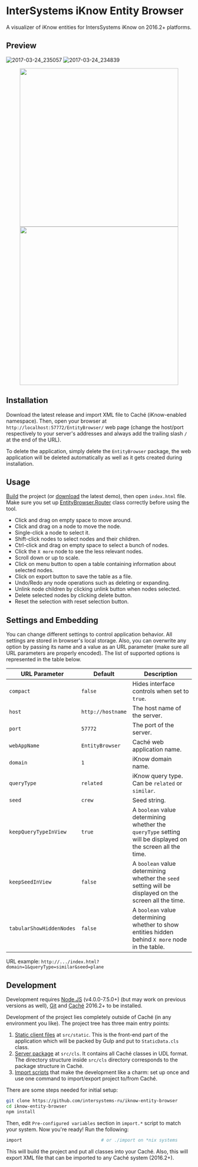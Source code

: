 # InterSystems iKnow Entity Browser

A visualizer of iKnow entities for IntersSystems iKnow on 2016.2+ platforms.

Preview
-------

![2017-03-24_235057](https://cloud.githubusercontent.com/assets/4989256/24314970/11139e7e-10ed-11e7-913b-e156c253c820.png)
![2017-03-24_234839](https://cloud.githubusercontent.com/assets/4989256/24314971/112bbd2e-10ed-11e7-8dfb-66daafb6d430.png)
<p align="center">
    <img src="https://cloud.githubusercontent.com/assets/4989256/24315541/3c8b39ec-10f0-11e7-88a4-f0b62980858b.png" width="430" align="center">
    <img src="https://cloud.githubusercontent.com/assets/4989256/24322376/d1d40878-116b-11e7-98fe-f1b86ff2085a.png" width="430" align="center">
</p>

Installation
------------

Download the latest release and import XML file to Caché (iKnow-enabled namespace). Then, open your
browser at `http://localhost:57772/EntityBrowser/` web page (change the host/port respectively to 
your server's addresses and always add the trailing slash `/` at the end of the URL).

To delete the application, simply delete the `EntityBrowser` package, the web application will be 
deleted automatically as well as it gets created during installation.

Usage
-----

[Build](#development) the project (or [download](https://github.com/intersystems-ru/iknow-entity-browser/releases) 
the latest demo), then open `index.html` file. Make sure you set up [EntityBrowser.Router](src/cls/EntityBrowser/Router.cls)
class correctly before using the tool.

+ Click and drag on empty space to move around.
+ Click and drag on a node to move the node.
+ Single-click a node to select it.
+ Shift-click nodes to select nodes and their children.
+ Ctrl-click and drag on empty space to select a bunch of nodes.
+ Click the `X more` node to see the less relevant nodes.
+ Scroll down or up to scale.
+ Click on menu button to open a table containing information about selected nodes.
+ Click on export button to save the table as a file.
+ Undo/Redo any node operations such as deleting or expanding.
+ Unlink node children by clicking unlink button when nodes selected.
+ Delete selected nodes by clicking delete button.
+ Reset the selection with reset selection button.

Settings and Embedding
----------------------

You can change different settings to control application behavior. All settings are stored in
browser's local storage. Also, you can overwrite any option by passing its name and a value as an
URL parameter (make sure all URL parameters are properly encoded). The list of supported options is 
represented in the table below.

| URL Parameter | Default | Description |
|---|---|---|
| `compact` | `false` | Hides interface controls when set to `true`. |
| `host` | `http://hostname` | The host name of the server. |
| `port` | `57772` | The port of the server. |
| `webAppName` | `EntityBrowser` | Caché web application name. |
| `domain` | `1` | iKnow domain name. |
| `queryType` | `related` | iKnow query type. Can be `related` or `similar`. |
| `seed` | `crew` | Seed string. |
| `keepQueryTypeInView` | `true` | A `boolean` value determining whether the `queryType` setting will be displayed on the screen all the time. |
| `keepSeedInView` | `false` | A `boolean` value determining whether the `seed` setting will be displayed on the screen all the time. |
| `tabularShowHiddenNodes` | `false` | A `boolean` value determining whether to show entities hidden behind `X more` node in the table. |

URL example: `http://.../index.html?domain=1&queryType=similar&seed=plane`

Development
-----------

Development requires [Node.JS](https://nodejs.org) (v4.0.0-7.5.0+) (but may work on previous 
versions as well), [Git](https://git-scm.com) and
[Caché](http://www.intersystems.com/library/software-downloads/) 2016.2+ to be installed.

Development of the project lies completely outside of Caché (in any environment you like). The 
project tree has three main entry points:

1. [Static client files](src/static) at `src/static`. This is the front-end part of the application
 which will be packed by Gulp and put to `StaticData.cls` class.
2. [Server package](src/cls) at `src/cls`. It contains all Caché classes in UDL format. The
 directory structure inside `src/cls` directory corresponds to the package structure in Caché.
3. [Import scripts](import.cmd) that make the development like a charm: set up once and use one
 command to import/export project to/from Caché.

There are some steps needed for initial setup:

```sh
git clone https://github.com/intersystems-ru/iknow-entity-browser
cd iknow-entity-browser
npm install
```

Then, edit `Pre-configured variables` section in `import.*` script to match your system. Now you're
ready! Run the following:

```bash
import                              # or ./import on *nix systems
```

This will build the project and put all classes into your Caché. Also, this will export XML file 
that can be imported to any Caché system (2016.2+).
